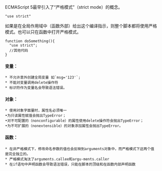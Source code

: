 
ECMAScript 5最早引入了“严格模式”（strict mode）的概念。
```
"use strict"
```
如果是在全局作用域中（函数外部）给出这个编译指示，则整个脚本都将使用严格模式。也可以只在函数中打开严格模式。
```
function doSomething(){    
  "use strict";
  //其他代码
}
```

#### 变量：
    * 不允许意外创建全局变量 如`msg='123'`;
    * 不能对变量调用delete操作符
    * 标识符作为变量名会导致语法错误。
    
    
#### 对象：
    * 使用对象字面量时，属性名必须唯一
    •为只读属性赋值会抛出TypeError；   
    •对不可配置的（nonconfigurable）的属性使用delete操作符会抛出TypeError；   
    •为不可扩展的（nonextensible）的对象添加属性会抛出TypeError。
    
    
#### 函数：
    * 在非严格模式下，修改命名参数的值也会反映到arguments对象中，而严格模式下这两个值是完全独立的。
    * 严格模式淘汰了arguments.callee和argu-ments.caller
    * 在if语句中声明函数会导致语法错误，只能在脚本的顶级和在函数内部声明函数
